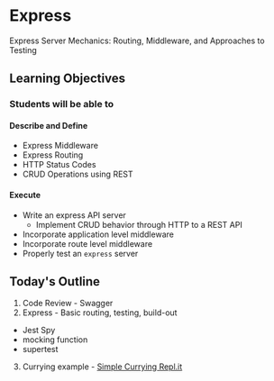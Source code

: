 # Express

Express Server Mechanics: Routing, Middleware, and Approaches to Testing

## Learning Objectives

### Students will be able to

#### Describe and Define

- Express Middleware
- Express Routing
- HTTP Status Codes
- CRUD Operations using REST

#### Execute

- Write an express API server
  - Implement CRUD behavior through HTTP to a REST API
- Incorporate application level middleware
- Incorporate route level middleware
- Properly test an `express` server

## Today's Outline

<!-- To Be Completed By Instructor -->

1. Code Review - Swagger  
2. Express - Basic routing, testing, build-out  
  - Jest Spy
  - mocking function
  - supertest
3. Currying example - [Simple Currying Repl.it](https://repl.it/@calvincheng919/Currying)
